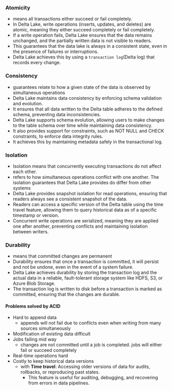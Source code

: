 

### **Atomicity** 
- means all transactions either succeed or fail completely.
- In Delta Lake, write operations (inserts, updates, and deletes) are atomic, meaning they either succeed completely or fail completely.
- If a write operation fails, Delta Lake ensures that the data remains unchanged, and the partially written data is not visible to readers.
- This guarantees that the data lake is always in a consistent state, even in the presence of failures or interruptions.
- Delta Lake achieves this by using a `transaction log`(Delta log) that records every change.
### **Consistency** 
-  guarantees relate to how a given state of the data is observed by simultaneous operations
- Delta Lake maintains data consistency by enforcing schema validation and evolution.
- It ensures that all data written to the Delta table adheres to the defined schema, preventing data inconsistencies.
- Delta Lake supports schema evolution, allowing users to make changes to the table schema over time while maintaining data consistency.
- It also provides support for constraints, such as NOT NULL and CHECK constraints, to enforce data integrity rules.
- It achieves this by maintaining metadata safely in the transactional log.
### **Isolation** 
- Isolation means that concurrently executing transactions do not affect each other.
- refers to how simultaneous operations conflict with one another. The isolation guarantees that Delta Lake provides do differ from other systems
- Delta Lake provides snapshot isolation for read operations, ensuring that readers always see a consistent snapshot of the data.
- Readers can access a specific version of the Delta table using the time travel feature, allowing them to query historical data as of a specific timestamp or version.
- Concurrent write operations are serialized, meaning they are applied one after another, preventing conflicts and maintaining isolation between writers.
### **Durability** 
- means that committed changes are permanent 
- Durability ensures that once a transaction is committed, it will persist and not be undone, even in the event of a system failure.
- Delta Lake achieves durability by storing the transaction log and the actual data in a reliable, fault-tolerant storage system like HDFS, S3, or Azure Blob Storage.
- The transaction log is written to disk before a transaction is marked as committed, ensuring that the changes are durable.

#### Problems solved by ACID
- Hard to append data
	- appends will not fail due to conflicts even when writing from many sources simultaneously
- Modification of existing data difficult
- Jobs failing mid way
	- changes are not committed until a job is completed. jobs will either fail or succeed completely
- Real-time operations hard
- Costly to keep historical data versions
	- with **Time travel**: Accessing older versions of data for audits, rollbacks, or reproducing past states.
	    - This feature is useful for auditing, debugging, and recovering from errors in data pipelines.